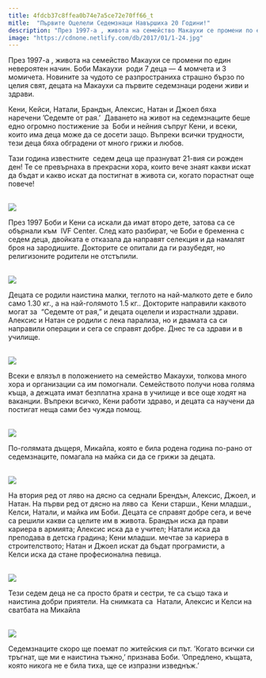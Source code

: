 ```yaml
---
title: 4fdcb37c8ffea0b74e7a5ce72e70ff66_t
mitle:  "Първите Оцелели Седемзнаци Навършиха 20 Години!"
description: "През 1997-а , живота на семейство Макаухи се промени по един невероятен начин. Боби Макаухи  роди 7 деца — 4 момчета и 3 момичета. Новините за чудото се разпространиха"
image: "https://cdnone.netlify.com/db/2017/01/1-24.jpg"
---
```


 <p>През 1997-а , живота на семейство Макаухи се промени по един невероятен начин. Боби Макаухи  роди 7 деца — 4 момчета и 3 момичета. Новините за чудото се разпространиха страшно бързо по целия свят, децата на Макаухи са първите седемзнаци родени живи и здрави.</p>      <p>Кени, Кейси, Натали, Брандън, Алексис, Натан и Джоел бяха наречени ’Седемте от рая.’  Даването на живот на седемзнаците беше едно огромно постижение за  Боби и нейния съпруг Кени, и всеки, които има деца може да се досети защо. Въпреки всички трудности, тези деца бяха обградени от много грижи и любов.</p> <p>Тази година известните  седем деца ще празнуват 21-вия си рожден ден! Те се превърнаха в прекрасни хора, които вече знаят какви искат да бъдат и какво искат да постигнат в живота си, когато порастнат още повече!</p>  <p> <br/><img src="https://cdnone.netlify.com/db/2017/01/1-24.jpg"/><br/></p>      <p>През 1997 Боби и Кени са искали да имат второ дете, затова са се обърнали към  IVF Center. След като разбират, че Боби е бременна с седем деца, двойката е отказала да направят селекция и да намалят броя на зародишите. Докторите се опитали да ги разубедят, но религизоните родители не отстъпили.</p>  <p> <br/><img src="https://cdnone.netlify.com/db/2017/01/2-22.jpg"/><br/></p> <p>Децата се родили наистина малки, теглото на най-малкото дете е било само 1.30 кг., а на най-голямото 1.5 кг.. Докторите направили каквото могат за  “Седемте от рая,” и децата оцелели и израстнали здрави. Алексис и Натан се родили с лека парализа, но и двамата са си направили операции и сега се справят добре. Днес те са здрави и в училище.</p>  <p> <br/><img src="https://cdnone.netlify.com/db/2017/01/3-22.jpg"/><br/></p>      <p>Всеки е влязъл в положението на семейство Макаухи, толкова много хора и организации са им помогнали. Семейството получи нова голяма къща, а дежцата имат безплатна храна в училище и все още ходят на ваканции. Въпреки всичко, Кени работи здраво, и децата са научени да постигат неща сами без чужда помощ.</p>  <p> <br/><img src="https://cdnone.netlify.com/db/2017/01/4-21.jpg"/><br/></p> <p>По-голямата дъщеря, Микайла, която е била родена година по-рано от седемзнаците, помагала на майка си да се грижи за децата.</p> <p> <br/><img src="https://cdnone.netlify.com/db/2017/01/5-21.jpg"/><br/></p> <p>На втория ред от ляво на дясно са седнали Брендън, Алексис, Джоел, и Натан. На първи ред от дясно на ляво са  Кени старши., Кени младши., Келси, Натали, и майка им Боби. Децата се справят добре сега, и вече са решили какви са целите им в живота. Брандън иска да прави кариера в армията; Алексис иска да е учител; Натали иска да преподава в детска градина; Кени младши. мечтае за кариера в строителството; Натан и Джоел искат да бъдат програмисти, а Келси иска да стане професионална певица.</p>  <p> <br/><img src="https://cdnone.netlify.com/db/2017/01/6-21.jpg"/><br/></p>      <p>Тези седем деца не са просто братя и сестри, те са също така и наистина добри приятели. На снимката са  Натали, Алексис и Келси на сватбата на Микайла</p>  <p> <br/><img src="https://cdnone.netlify.com/db/2017/01/7-21.jpg"/><br/></p> <p>Седемзнаците скоро ще поемат по житейския си път. ’Когато всички си тръгнат, ще ми е наистина тъжно,’ признава Боби. ’Опредлено, къщата, която никога не е била тиха, ще се изпразни изведнъж.’</p>       